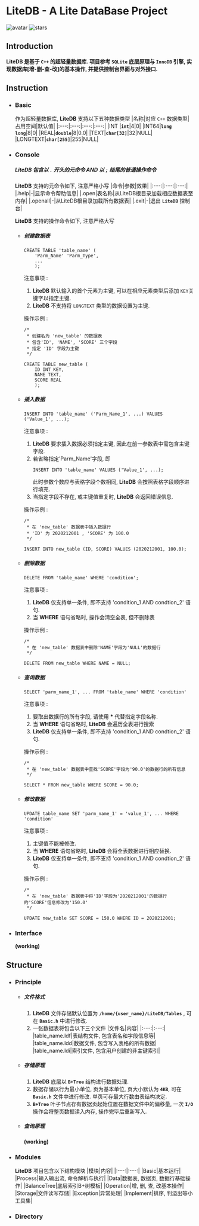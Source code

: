 # LiteDB - A Lite DataBase Project

![avatar](https://badgen.net/badge/Language/C++11/orange)
![stars](https://badgen.net/badge/Dev%20Env./Linux/green)

## Introduction

**LiteDB 是基于 `C++` 的超轻量数据库. 项目参考 `SQLite` 底层原理与 `InnoDB` 引擎, 实现数据库[增-删-查-改]的基本操作, 并提供控制台界面与对外接口.**

## Instruction

- ### Basic
  作为超轻量数据库, **LiteDB** 支持以下五种数据类型
    |名称|对应 `C++` 数据类型|占用空间|默认值|
    |:---:|:---:|:---:|:---:|
    |INT |**`int`**|4|0|
    |INT64|**`long long`**|8|0|
    |REAL|**`double`**|8|0.0|
    |TEXT|**`char[32]`**|32|NULL|
    |LONGTEXT|**`char[255]`**|255|NULL|

- ### Console
  ##### **LiteDB** 包含以 **`.`** 开头的元命令 AND 以 **`;`** 结尾的普通操作命令
  **LiteDB** 支持的元命令如下, 注意严格小写
    |命令|参数|效果|
    |:---:|:---:|:---:|
    |.help|-|显示命令帮助信息|
    |.open|表名称|从LiteDB根目录加载相应数据表至内存|
    |.openall|-|从LiteDB根目录加载所有数据表|
    |.exit|-|退出 **`LiteDB`** 控制台|

  **LiteDB** 支持的操作命令如下, 注意严格大写
  - ##### 创建数据表
    ```
    CREATE TABLE 'table_name' (
        'Parm_Name' 'Parm_Type',
        ...
        );
    ```
    注意事项 : 
    1. **LiteDB** 默认输入的首个元素为主键, 可以在相应元素类型后添加 `KEY`关键字以指定主键.
    2. **LiteDB** 不支持将 `LONGTEXT` 类型的数据设置为主键.
    
    操作示例 : 
    ```
    /*
     * 创建名为 'new_table' 的数据表
     * 包含'ID', 'NAME', 'SCORE' 三个字段
     * 指定 'ID' 字段为主键
     */

    CREATE TABLE new_table (
        ID INT KEY, 
        NAME TEXT,
        SCORE REAL
        );

    ```

  - ##### 插入数据
    ```
    INSERT INTO 'table_name' ('Parm_Name_1', ...) VALUES ('Value_1', ...);
    ```
    注意事项 : 
    1. **LiteDB** 要求插入数据必须指定主键, 因此在前一参数表中需包含主键字段.
    2. 若省略指定'Parm_Name'字段, 即
        ```
        INSERT INTO 'table_name' VALUES ('Value_1', ...);
        ```
        此时参数个数应与表格字段个数相同, **LiteDB** 会按照表格字段顺序进行填充.
    3. 当指定字段不存在, 或主键值重复时, **LiteDB** 会返回错误信息.
    
    操作示例 : 
    ```
    /*
     * 在 'new_table' 数据表中插入数据行
     * 'ID' 为 2020212001 , 'SCORE' 为 100.0
     */

    INSERT INTO new_table (ID, SCORE) VALUES (2020212001, 100.0);

    ```
  - ##### 删除数据
    ```
    DELETE FROM 'table_name' WHERE 'condition';
    ```
    注意事项 : 
    1. **LiteDB** 仅支持单一条件, 即不支持 'condition_1 AND condtion_2' 语句.
    2. 当 **WHERE** 语句省略时, 操作会清空全表, 但不删除表
    
    操作示例 : 
    ```
    /*
     * 在 'new_table' 数据表中删除'NAME'字段为'NULL'的数据行
     */

    DELETE FROM new_table WHERE NAME = NULL;

    ```
  - ##### 查询数据
    ```
    SELECT 'parm_name_1', ... FROM 'table_name' WHERE 'condition' 
    ```
    注意事项 : 
    1. 要取出数据行的所有字段, 请使用 **\*** 代替指定字段名称.
    2. 当 **WHERE** 语句省略时, **LiteDB** 会遍历全表进行搜索
    3. **LiteDB** 仅支持单一条件, 即不支持 'condition_1 AND condtion_2' 语句.
   
    操作示例 : 
    ```
    /*
     * 在 'new_table' 数据表中查找'SCORE'字段为'90.0'的数据行的所有信息
     */

    SELECT * FROM new_table WHERE SCORE = 90.0;
    
    ```
  - ##### 修改数据
    ```
    UPDATE table_name SET 'parm_name_1' = 'value_1', ... WHERE 'condition' 
    ```
    注意事项 : 
    1. 主键值不能被修改.
    2. 当 **WHERE** 语句省略时, **LiteDB** 会将全表数据进行相应替换.
    3. **LiteDB** 仅支持单一条件, 即不支持 'condition_1 AND condtion_2' 语句.
   
    操作示例 :
    ```
    /*
     * 在 'new_table' 数据表中将'ID'字段为'2020212001'的数据行的'SCORE'信息修改为'150.0'
     */

    UPDATE new_table SET SCORE = 150.0 WHERE ID = 2020212001;
    
    ```
- ### Interface
    **(working)**

## Structure
- ### Principle
  - ##### 文件格式
    1. **LiteDB** 文件存储默认位置为 **`/home/{user_name}/LiteDB/Tables`** , 可在 **`Basic.h`** 中进行修改.
    2. 一张数据表将包含以下三个文件
        |文件名|内容|
        |:---:|:---:|
        |table_name.ldf|表结构文件, 包含表名和字段信息等|
        |table_name.ldd|数据文件, 包含写入表格的所有数据|
        |table_name.ldi|索引文件, 包含用户创建的非主键索引|

  - ##### 存储原理
    1. **LiteDB** 底层以 **`B+Tree`** 结构进行数据处理.
    2. 数据存储以行为最小单位, 页为基本单位, 页大小默认为 **`4KB`**, 可在 **`Basic.h`** 文件中进行修改. 单页可存最大行数由表结构决定.
    3. **`B+Tree`** 叶子节点存有数据页起始位置在数据文件中的偏移量, 一次 **`I/O`** 操作会将整页数据读入内存, 操作完毕后重新写入.
  - ##### 查询原理
    **(working)**
- ### Modules
    **LiteDB** 项目包含以下结构模块
    |模块|内容|
    |:---:|:---:|
    |Basic|基本运行|
    |Process|输入输出流, 命令解析与执行|
    |Data|数据表, 数据页, 数据行基础操作|
    |BalanceTree|底层索引B+树模板|
    |Operation|增, 删, 查, 改基本操作|
    |Storage|文件读写存储|
    |Exception|异常处理|
    |Implement|排序, 判溢出等小工具集|

- ### Directory
    





